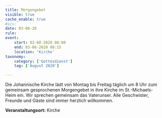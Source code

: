 ```yaml
---
title: Morgengebet
visible: true
cache_enable: true
#ics: 
date: 03-08-20
rule: 
event:
	start: 03-08-2020 08:00
	end: 03-08-2020 08:15
	location: 'Kirche'
taxonomy:
	category: ['Gottesdienst']
	tag: ['August 2020']

---
```

Die Johannische Kirche lädt von Montag bis Freitag täglich um 8 Uhr zum gemeinsam gesprochenen Morgengebet in ihre Kirche im St.-Michaels-Heim ein. Wir sprechen gemeinsam das Vaterunser. Alle Geschwister, Freunde und Gäste sind immer herzlich willkommen.



**Veranstaltungsort:** Kirche

